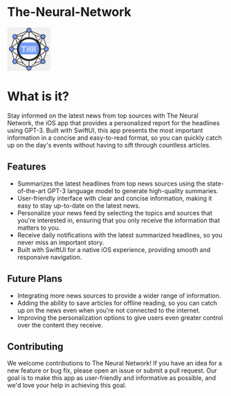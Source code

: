 # The-Neural-Network
<img src="https://github.com/davidlin2k/The-Neural-Network/blob/IntegrateNewsAPI/1024.png?raw=true" width="100" height="100">

# What is it?
Stay informed on the latest news from top sources with The Neural Network, the iOS app that provides a personalized report for the headlines using GPT-3. Built with SwiftUI, this app presents the most important information in a concise and easy-to-read format, so you can quickly catch up on the day's events without having to sift through countless articles.

## Features

- Summarizes the latest headlines from top news sources using the state-of-the-art GPT-3 language model to generate high-quality summaries.
- User-friendly interface with clear and concise information, making it easy to stay up-to-date on the latest news.
- Personalize your news feed by selecting the topics and sources that you're interested in, ensuring that you only receive the information that matters to you.
- Receive daily notifications with the latest summarized headlines, so you never miss an important story.
- Built with SwiftUI for a native iOS experience, providing smooth and responsive navigation.

## Future Plans

- Integrating more news sources to provide a wider range of information.
- Adding the ability to save articles for offline reading, so you can catch up on the news even when you're not connected to the internet.
- Improving the personalization options to give users even greater control over the content they receive.

## Contributing

We welcome contributions to The Neural Network! If you have an idea for a new feature or bug fix, please open an issue or submit a pull request. Our goal is to make this app as user-friendly and informative as possible, and we'd love your help in achieving this goal.
